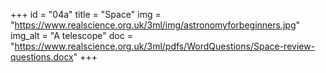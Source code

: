 +++
id = "04a"
title = "Space"
img = "https://www.realscience.org.uk/3ml/img/astronomyforbeginners.jpg"
img_alt = "A telescope"
doc = "https://www.realscience.org.uk/3ml/pdfs/WordQuestions/Space-review-questions.docx"
+++
